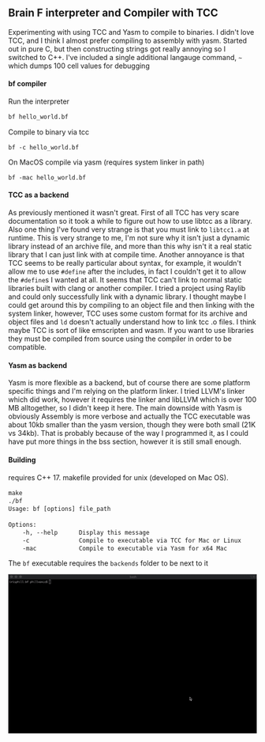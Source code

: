 ## Brain F interpreter and Compiler with TCC
Experimenting with using TCC and Yasm to compile to binaries. I didn't love TCC, and I think I almost prefer compiling to assembly with yasm. Started out in pure C, but then constructing strings got really annoying so I switched to C++. I've included a single additional langauge command, `~` which dumps 100 cell values for debugging

#### bf compiler
Run the interpreter
```sh
bf hello_world.bf
```
Compile to binary via tcc
```
bf -c hello_world.bf
```

On MacOS compile via yasm (requires system linker in path)
```
bf -mac hello_world.bf
```

#### TCC as a backend
As previously mentioned it wasn't great. First of all TCC has very scare documentation so it took a while to figure out how to use libtcc as a library. Also one thing I've found very strange is that you must link to `libtcc1.a` at runtime. This is very strange to me, I'm not sure why it isn't just a dynamic library instead of an archive file, and more than this why isn't it a real static library that I can just link with at compile time. Another annoyance is that TCC seems to be really particular about syntax, for example, it wouldn't allow me to use `#define` after the includes, in fact I couldn't get it to allow the `#define`s I wanted at all. It seems that TCC can't link to normal static libraries built with clang or another compiler. I tried a project using Raylib and could only successfully link with a dynamic library. I thought maybe I could get around this by compiling to an object file and then linking with the system linker, however, TCC uses some custom format for its archive and object files and `ld` doesn't actually understand how to link tcc .o files. I think maybe TCC is sort of like emscripten and wasm. If you want to use libraries they must be compiled from source using the compiler in order to be compatible. 

#### Yasm as backend
Yasm is more flexible as a backend, but of course there are some platform specific things and I'm relying on the platform linker. I tried LLVM's linker which did work, however it requires the linker and libLLVM which is over 100 MB alltogether, so I didn't keep it here. The main downside with Yasm is obviously Assembly is more verbose and actually the TCC executable was about 10kb smaller than the yasm version, though they were both small (21K vs 34kb). That is probably because of the way I programmed it, as I could have put more things in the bss section, however it is still small enough.

#### Building
requires C++ 17. makefile provided for unix (developed on Mac OS).
```
make 
./bf
Usage: bf [options] file_path

Options: 
    -h, --help      Display this message
    -c              Compile to executable via TCC for Mac or Linux
    -mac            Compile to executable via Yasm for x64 Mac
```
The `bf` executable requires the `backends` folder to be next to it

![](bf_demo.gif)

